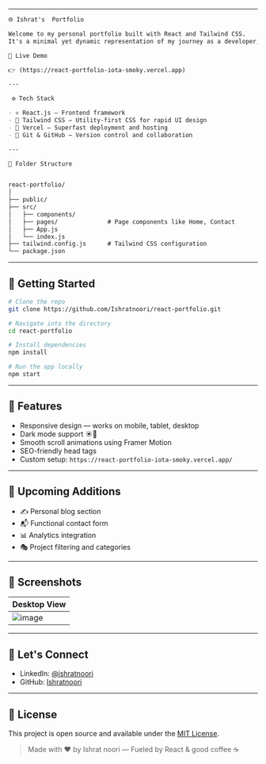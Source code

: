 
---

```markdown
🌐 Ishrat's  Portfolio

Welcome to my personal portfolio built with React and Tailwind CSS.  
It's a minimal yet dynamic representation of my journey as a developer, highlighting projects, skills, and a bit of flair 💫.

📸 Live Demo

👉 (https://react-portfolio-iota-smoky.vercel.app)

---

 ⚙️ Tech Stack

- ⚛️ React.js — Frontend framework  
- 🎨 Tailwind CSS — Utility-first CSS for rapid UI design  
- 🚀 Vercel — Superfast deployment and hosting  
- 📁 Git & GitHub — Version control and collaboration  

---

📁 Folder Structure


react-portfolio/
│
├── public/                 
├── src/
│   ├── components/         
│   ├── pages/              # Page components like Home, Contact
│   ├── App.js              
│   └── index.js          
├── tailwind.config.js      # Tailwind CSS configuration
└── package.json           
```

---

## 🚀 Getting Started

```bash
# Clone the repo
git clone https://github.com/Ishratnoori/react-portfolio.git

# Navigate into the directory
cd react-portfolio

# Install dependencies
npm install

# Run the app locally
npm start
```

---

## 🌟 Features

- Responsive design — works on mobile, tablet, desktop  
- Dark mode support ☀️🌙  
- Smooth scroll animations using Framer Motion  
- SEO-friendly head tags  
- Custom setup: `https://react-portfolio-iota-smoky.vercel.app/`  

---

## 🧩 Upcoming Additions

- ✍️ Personal blog section  
- 📬 Functional contact form  
- 📊 Analytics integration  
- 🎭 Project filtering and categories  

---

## 📸 Screenshots

| Desktop View | 
| ------------ | 
| ![image](https://github.com/user-attachments/assets/a7a37267-2805-45c4-93db-01de203c5e16) | 

---

## 🤝 Let's Connect

- LinkedIn: [@ishratnoori](https://www.linkedin.com/in/ishrat-noori-4b3b70254/)
- GitHub: [Ishratnoori](https://github.com/Ishratnoori)

---

## 📄 License

This project is open source and available under the [MIT License](LICENSE).


> Made with ❤️ by Ishrat noori — Fueled by React & good coffee ☕
